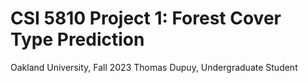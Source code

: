 # CSI 5810 Project 1: Forest Cover Type Prediction
Oakland University, Fall 2023
Thomas Dupuy, Undergraduate Student
